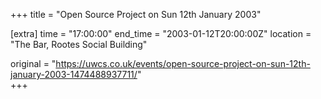 +++
title = "Open Source Project on Sun 12th January 2003"

[extra]
time = "17:00:00"
end_time = "2003-01-12T20:00:00Z"
location = "The Bar, Rootes Social Building"

original = "https://uwcs.co.uk/events/open-source-project-on-sun-12th-january-2003-1474488937711/"    
+++



